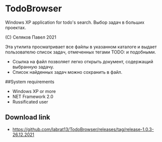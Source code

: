 # TodoBrowser
Windows XP application for todo's search. Выбор задач в больших проектах.

(С) Селяков Павел 2021

 Эта утилита просматривает все файлы в указанном каталоге и выдает пользователю список задач, отмеченных тегами TODO: и подобными.
 * Ссылка на файл позволяет легко открыть документ, содержащий выбранную задачу.
 * Список найденных задач можно сохранить в файл.

##System requirements
 * Windows XP or more
 * NET Framework 2.0
 * Russificated user

## Download link
 * https://github.com/labrat13/TodoBrowser/releases/tag/release-1.0.3-26.12.2021




